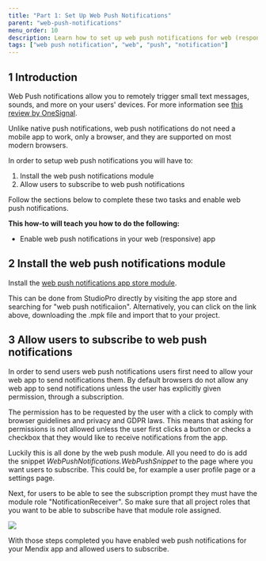 ```yaml
---
title: "Part 1: Set Up Web Push Notifications"
parent: "web-push-notifications"
menu_order: 10
description: Learn how to set up web push notifications for web (responsive) apps.
tags: ["web push notification", "web", "push", "notification"]
---
```


## 1 Introduction

Web Push notifications allow you to remotely trigger small text messages, sounds, and more on your users' devices.
For more information see [this review by OneSignal](https://onesignal.com/webpush).

Unlike native push notifications, web push notifications do not need a mobile app to work, only a browser, and they are supported on most modern browsers. 

In order to setup web push notifications you will have to:

1. Install the web push notifications module
2. Allow users to subscribe to web push notifications

Follow the sections below to complete these two tasks and enable web push notifications.

**This how-to will teach you how to do the following:**

* Enable web push notifications in your web (responsive) app

## 2 Install the web push notifications module

Install the [web push notifications app store module](https://marketplace.mendix.com/link/component/114331).

This can be done from StudioPro directly by visiting the app store and searching for "web push notificaiion".
Alternatively, you can click on the link above, downloading the .mpk file and import that to your project.

## 3 Allow users to subscribe to web push notifications

In order to send users web push notifications users first need to allow your web app to send notifications them.
By default browsers do not allow any web app to send notifications unless the user has explicitly given permission, through a subscription.

The permission has to be requested by the user with a click to comply with browser guidelines and privacy and GDPR laws.
This means that asking for permissions is not allowed unless the user first clicks a button or checks a checkbox that they would like to receive notifications from the app.

Luckily this is all done by the web push module. All you need to do is add the snippet *WebPushNotifications.WebPushSnippet* to the page where you want users to subscribe.
This could be, for example a user profile page or a settings page.

Next, for users to be able to see the subscription prompt they must have the module role "NotificationReceiver".
So make sure that all project roles that you want to be able to subscribe have that module role assigned.

![](attachments/web-push-notifications-security.png)

With those steps completed you have enabled web push notifications for your Mendix app and allowed users to subscribe.
